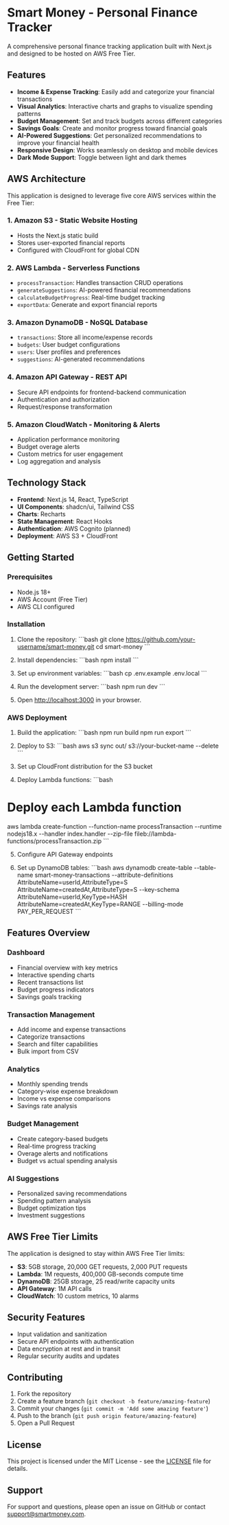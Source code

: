 # Smart Money - Personal Finance Tracker

A comprehensive personal finance tracking application built with Next.js and designed to be hosted on AWS Free Tier.

## Features

- **Income & Expense Tracking**: Easily add and categorize your financial transactions
- **Visual Analytics**: Interactive charts and graphs to visualize spending patterns
- **Budget Management**: Set and track budgets across different categories
- **Savings Goals**: Create and monitor progress toward financial goals
- **AI-Powered Suggestions**: Get personalized recommendations to improve your financial health
- **Responsive Design**: Works seamlessly on desktop and mobile devices
- **Dark Mode Support**: Toggle between light and dark themes

## AWS Architecture

This application is designed to leverage five core AWS services within the Free Tier:

### 1. **Amazon S3** - Static Website Hosting
- Hosts the Next.js static build
- Stores user-exported financial reports
- Configured with CloudFront for global CDN

### 2. **AWS Lambda** - Serverless Functions
- `processTransaction`: Handles transaction CRUD operations
- `generateSuggestions`: AI-powered financial recommendations
- `calculateBudgetProgress`: Real-time budget tracking
- `exportData`: Generate and export financial reports

### 3. **Amazon DynamoDB** - NoSQL Database
- `transactions`: Store all income/expense records
- `budgets`: User budget configurations
- `users`: User profiles and preferences
- `suggestions`: AI-generated recommendations

### 4. **Amazon API Gateway** - REST API
- Secure API endpoints for frontend-backend communication
- Authentication and authorization
- Request/response transformation

### 5. **Amazon CloudWatch** - Monitoring & Alerts
- Application performance monitoring
- Budget overage alerts
- Custom metrics for user engagement
- Log aggregation and analysis

## Technology Stack

- **Frontend**: Next.js 14, React, TypeScript
- **UI Components**: shadcn/ui, Tailwind CSS
- **Charts**: Recharts
- **State Management**: React Hooks
- **Authentication**: AWS Cognito (planned)
- **Deployment**: AWS S3 + CloudFront

## Getting Started

### Prerequisites
- Node.js 18+ 
- AWS Account (Free Tier)
- AWS CLI configured

### Installation

1. Clone the repository:
\`\`\`bash
git clone https://github.com/your-username/smart-money.git
cd smart-money
\`\`\`

2. Install dependencies:
\`\`\`bash
npm install
\`\`\`

3. Set up environment variables:
\`\`\`bash
cp .env.example .env.local
\`\`\`

4. Run the development server:
\`\`\`bash
npm run dev
\`\`\`

5. Open [http://localhost:3000](http://localhost:3000) in your browser.

### AWS Deployment

1. Build the application:
\`\`\`bash
npm run build
npm run export
\`\`\`

2. Deploy to S3:
\`\`\`bash
aws s3 sync out/ s3://your-bucket-name --delete
\`\`\`

3. Set up CloudFront distribution for the S3 bucket

4. Deploy Lambda functions:
\`\`\`bash
# Deploy each Lambda function
aws lambda create-function --function-name processTransaction --runtime nodejs18.x --handler index.handler --zip-file fileb://lambda-functions/processTransaction.zip
\`\`\`

5. Configure API Gateway endpoints

6. Set up DynamoDB tables:
\`\`\`bash
aws dynamodb create-table --table-name smart-money-transactions --attribute-definitions AttributeName=userId,AttributeType=S AttributeName=createdAt,AttributeType=S --key-schema AttributeName=userId,KeyType=HASH AttributeName=createdAt,KeyType=RANGE --billing-mode PAY_PER_REQUEST
\`\`\`

## Features Overview

### Dashboard
- Financial overview with key metrics
- Interactive spending charts
- Recent transactions list
- Budget progress indicators
- Savings goals tracking

### Transaction Management
- Add income and expense transactions
- Categorize transactions
- Search and filter capabilities
- Bulk import from CSV

### Analytics
- Monthly spending trends
- Category-wise expense breakdown
- Income vs expense comparisons
- Savings rate analysis

### Budget Management
- Create category-based budgets
- Real-time progress tracking
- Overage alerts and notifications
- Budget vs actual spending analysis

### AI Suggestions
- Personalized saving recommendations
- Spending pattern analysis
- Budget optimization tips
- Investment suggestions

## AWS Free Tier Limits

The application is designed to stay within AWS Free Tier limits:

- **S3**: 5GB storage, 20,000 GET requests, 2,000 PUT requests
- **Lambda**: 1M requests, 400,000 GB-seconds compute time
- **DynamoDB**: 25GB storage, 25 read/write capacity units
- **API Gateway**: 1M API calls
- **CloudWatch**: 10 custom metrics, 10 alarms

## Security Features

- Input validation and sanitization
- Secure API endpoints with authentication
- Data encryption at rest and in transit
- Regular security audits and updates

## Contributing

1. Fork the repository
2. Create a feature branch (`git checkout -b feature/amazing-feature`)
3. Commit your changes (`git commit -m 'Add some amazing feature'`)
4. Push to the branch (`git push origin feature/amazing-feature`)
5. Open a Pull Request

## License

This project is licensed under the MIT License - see the [LICENSE](LICENSE) file for details.

## Support

For support and questions, please open an issue on GitHub or contact [support@smartmoney.com](mailto:support@smartmoney.com).
